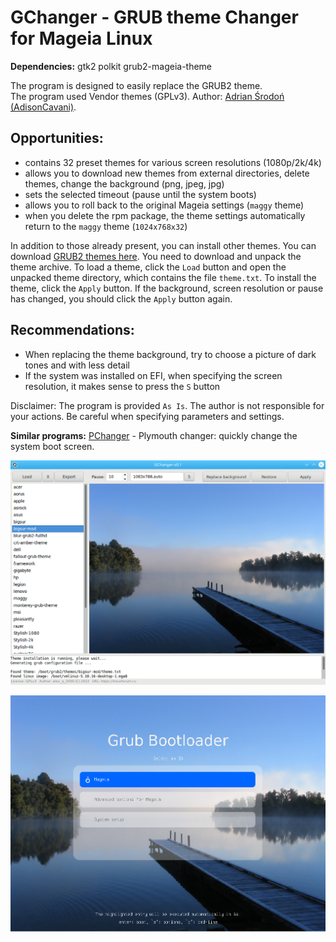 # GChanger - GRUB theme Changer for Mageia Linux

**Dependencies:** gtk2 polkit grub2-mageia-theme  
  
The program is designed to easily replace the GRUB2 theme.  
The program used Vendor themes (GPLv3). Author: [Adrian Środoń (AdisonCavani)](https://github.com/AdisonCavani/distro-grub-themes).

Opportunities:
--
+ contains 32 preset themes for various screen resolutions (1080p/2k/4k)
+ allows you to download new themes from external directories, delete themes, change the background (png, jpeg, jpg)
+ sets the selected timeout (pause until the system boots)
+ allows you to roll back to the original Mageia settings (`maggy` theme)
+ when you delete the rpm package, the theme settings automatically return to the `maggy` theme (`1024x768x32`)

In addition to those already present, you can install other themes. You can download [GRUB2 themes here](https://www.gnome-look.org/browse?cat=109&ord=latest). You need to download and unpack the theme archive. To load a theme, click the `Load` button and open the unpacked theme directory, which contains the file `theme.txt`. To install the theme, click the `Apply` button. If the background, screen resolution or pause has changed, you should click the `Apply` button again.

Recommendations:
--
+ When replacing the theme background, try to choose a picture of dark tones and with less detail
+ If the system was installed on EFI, when specifying the screen resolution, it makes sense to press the `S` button

Disclaimer: The program is provided `As Is`. The author is not responsible for your actions. Be careful when specifying parameters and settings.

**Similar programs:** [PChanger](https://github.com/AKotov-dev/pchanger) - Plymouth changer: quickly change the system boot screen.
  
![](https://github.com/AKotov-dev/gchanger/blob/main/ScreenShots/gchanger1.png)  
  
![](https://github.com/AKotov-dev/gchanger/blob/main/ScreenShots/gchanger3.png)
